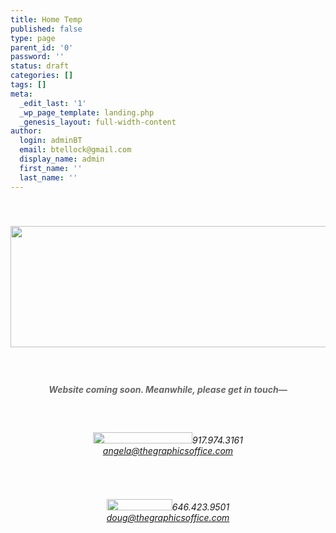 ```yaml
---
title: Home Temp
published: false
type: page
parent_id: '0'
password: ''
status: draft
categories: []
tags: []
meta:
  _edit_last: '1'
  _wp_page_template: landing.php
  _genesis_layout: full-width-content
author:
  login: adminBT
  email: btellock@gmail.com
  display_name: admin
  first_name: ''
  last_name: ''
---
```


<p style="text-align: center;"><img class="aligncenter  wp-image-331" style="margin-top: 40px; margin-bottom: 40px;" src="{{ site.baseurl }}/assets/tgo-logo_.jpg" alt="" width="630" height="194" /></p>
<h5 style="text-align: center;"><span style="color: #666666;">Website coming soon. Meanwhile, please get in touch—</span></h5>
<p>&nbsp;</p>
<h6 style="text-align: center;"><img class="aligncenter size-full wp-image-340" title="angela" src="{{ site.baseurl }}/assets/angela.jpg" alt="" width="159" height="18" />917.974.3161<a href="mailto:angela@thegraphicsoffice.com"><br />
angela@thegraphicsoffice.com</a></h6>
<p>&nbsp;</p>
<h6 style="text-align: center;"><img class="aligncenter size-full wp-image-341" title="doug" src="{{ site.baseurl }}/assets/doug.jpg" alt="" width="105" height="18" />646.423.9501<a href="mailto:doug@thegraphicsoffice.com"><br />
doug@thegraphicsoffice.com</a></h6>
